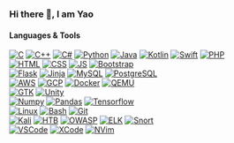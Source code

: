 ### Hi there 👋, I am Yao

#### Languages & Tools
[![C](https://img.shields.io/static/v1?label=&message=C&logo=c&color=3949aa&logoColor=FFFFFF)]()
[![C++](https://img.shields.io/static/v1?label=&message=C%2B%2B&logo=cplusplus&color=1b59ae&logoColor=FFFFFF)]()
[![C#](https://img.shields.io/static/v1?label=&message=C%23&logo=csharp&color=690081&logoColor=FFFFFF)]()
[![Python](https://img.shields.io/static/v1?label=&message=Python&logo=python&color=3C78A9&logoColor=FFFFFF)]()
[![Java](https://img.shields.io/static/v1?label=&message=Java&logo=java&color=e92e2c&logoColor=FFFFFF)]()
[![Kotlin](https://img.shields.io/static/v1?label=&message=Kotlin&logo=kotlin&color=f98909&logoColor=FFFFFF)]()
[![Swift](https://img.shields.io/static/v1?label=&message=Swift&logo=swift&color=ff473c&logoColor=FFFFFF)]()
[![PHP](https://img.shields.io/static/v1?label=&message=PHP&logo=php&color=6c7eb7&logoColor=FFFFFF)]()
<br>
[![HTML](https://img.shields.io/static/v1?label=&message=HTML&logo=html5&color=fe4c1e&logoColor=FFFFFF)]()
[![CSS](https://img.shields.io/static/v1?label=&message=CSS&logo=css3&color=0071bf&logoColor=FFFFFF)]()
[![JS](https://img.shields.io/static/v1?label=&message=JS&logo=javascript&color=e6b100&logoColor=FFFFFF)]()
[![Bootstrap](https://img.shields.io/static/v1?label=&message=Bootstrap&logo=bootstrap&color=7411f5&logoColor=FFFFFF)]()
<br>
[![Flask](https://img.shields.io/static/v1?label=&message=Flask&logo=flask&color=000000&logoColor=FFFFFF)]()
[![Jinja](https://img.shields.io/static/v1?label=&message=Flask&logo=jinja&color=5b5b5c&logoColor=FFFFFF)]()
[![MySQL](https://img.shields.io/static/v1?label=&message=MySQL&logo=mysql&color=00618b&logoColor=FFFFFF)]()
[![PostgreSQL](https://img.shields.io/static/v1?label=&message=PostgreSQL&logo=postgresql&color=316192&logoColor=FFFFFF)]()
<br>
[![AWS](https://img.shields.io/static/v1?label=&message=AWS&logo=amazonaws&color=f69400&logoColor=FFFFFF)]()
[![GCP](https://img.shields.io/static/v1?label=&message=GCP&logo=gcp&color=4986f2&logoColor=FFFFFF)]()
[![Docker](https://img.shields.io/static/v1?label=&message=Docker&logo=docker&color=2396ed&logoColor=FFFFFF)]()
[![QEMU](https://img.shields.io/static/v1?label=&message=QEMU&logo=qemu&color=000000&logoColor=FFFFFF)]()
<br>
[![GTK](https://img.shields.io/static/v1?label=&message=GTK4&logo=gtk&color=7fe619&logoColor=FFFFFF)]()
[![Unity](https://img.shields.io/static/v1?label=&message=Unity&logo=unity&color=000000&logoColor=FFFFFF)]()
<br>
[![Numpy](https://img.shields.io/static/v1?label=&message=Numpy&logo=numpy&color=4dabcf&logoColor=FFFFFF)]()
[![Pandas](https://img.shields.io/static/v1?label=&message=Pandas&logo=pandas&color=130754&logoColor=FFFFFF)]()
[![Tensorflow](https://img.shields.io/static/v1?label=&message=Tensorflow&logo=tensorflow&color=eb953e&logoColor=FFFFFF)]()
<br>
[![Linux](https://img.shields.io/static/v1?label=&message=Linux&logo=linux&color=fabf00&logoColor=FFFFFF)]()
[![Bash](https://img.shields.io/static/v1?label=&message=Bash&logo=gnubash&color=4bf121&logoColor=FFFFFF)]()
[![Git](https://img.shields.io/static/v1?label=&message=Git&logo=git&color=f05134&logoColor=FFFFFF)]()
<br>
[![Kali](https://img.shields.io/static/v1?label=&message=Kali&logo=kalilinux&color=2d90cc&logoColor=FFFFFF)]()
[![HTB](https://img.shields.io/static/v1?label=&message=HTB&logo=hackthebox&color=1e2125&logoColor=8bc53f)]()
[![OWASP](https://img.shields.io/static/v1?label=&message=OWASP&logo=owasp&color=000000&logoColor=FFFFFF)]()
[![ELK](https://img.shields.io/static/v1?label=&message=ELK&logo=elastic&color=3f928a&logoColor=FFFFFF)]()
[![Snort](https://img.shields.io/static/v1?label=&message=Snort&logo=snort&color=dfa2a5&logoColor=FFFFFF)]()
<br>
[![VSCode](https://img.shields.io/static/v1?label=&message=VS%20Code&logo=visualstudiocode&color=ffffff&logoColor=23aaf2)]()
[![XCode](https://img.shields.io/static/v1?label=&message=Xcode&logo=xcode&color=000000&logoColor=1668e0)]()
[![NVim](https://img.shields.io/static/v1?label=&message=NVim&logo=neovim&color=4b973a&logoColor=ffffff)]()
